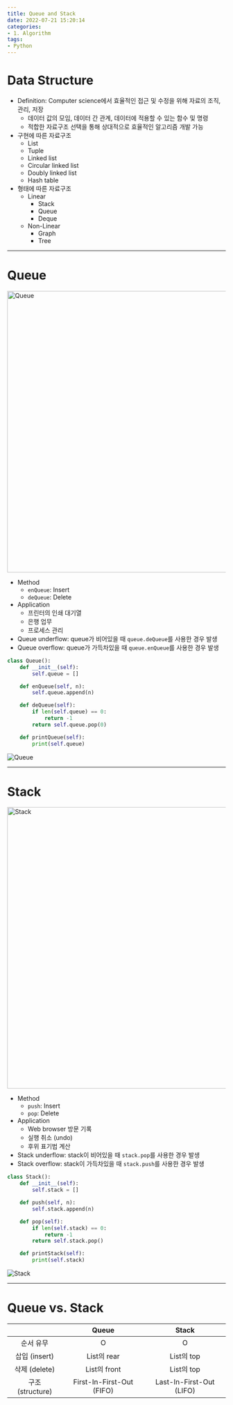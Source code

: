```yaml
---
title: Queue and Stack
date: 2022-07-21 15:20:14
categories:
- 1. Algorithm
tags:
- Python
---
```

# Data Structure

+ Definition: Computer science에서 효율적인 접근 및 수정을 위해 자료의 조직, 관리, 저장
  + 데이터 값의 모임, 데이터 간 관계, 데이터에 적용할 수 있는 함수 및 명령
  + 적합한 자료구조 선택을 통해 상대적으로 효율적인 알고리즘 개발 가능
+ 구현에 따른 자료구조
  + List
  + Tuple
  + Linked list
  + Circular linked list
  + Doubly linked list
  + Hash table
+ 형태에 따른 자료구조
  + Linear
    + Stack
    + Queue
    + Deque
  + Non-Linear
    + Graph
    + Tree

<!-- More -->

***

# Queue

<img width="647" alt="Queue" src="https://user-images.githubusercontent.com/42334717/180357720-db9127a2-8b5d-4d73-aa71-67d7186b3478.png">

+ Method
  + `enQueue`: Insert
  + `deQueue`: Delete
+ Application
  + 프린터의 인쇄 대기열
  + 은행 업무
  + 프로세스 관리
+ Queue underflow: queue가 비어있을 때 `queue.deQueue`를 사용한 경우 발생
+ Queue overflow: queue가 가득차있을 때 `queue.enQueue`를 사용한 경우 발생

~~~python
class Queue():
    def __init__(self):
        self.queue = []

    def enQueue(self, n):
        self.queue.append(n)

    def deQueue(self):
        if len(self.queue) == 0:
            return -1
        return self.queue.pop(0)

    def printQueue(self):
        print(self.queue)
~~~

![Queue](https://user-images.githubusercontent.com/42334717/180360564-2004a21f-3c33-4ff5-a22a-ad98e0c4fecc.png)

***

# Stack

<img width="647" alt="Stack" src="https://user-images.githubusercontent.com/42334717/180357599-be2205fc-1569-46e8-a8de-5d3b3ddc7cda.png">

+ Method
  + `push`: Insert
  + `pop`: Delete
+ Application
  + Web browser 방문 기록
  + 실행 취소 (undo)
  + 후위 표기법 계산
+ Stack underflow: stack이 비어있을 때 `stack.pop`를 사용한 경우 발생
+ Stack overflow: stack이 가득차있을 때 `stack.push`를 사용한 경우 발생

~~~python
class Stack():
    def __init__(self):
        self.stack = []

    def push(self, n):
        self.stack.append(n)

    def pop(self):
        if len(self.stack) == 0:
            return -1
        return self.stack.pop()

    def printStack(self):
        print(self.stack)
~~~

![Stack](https://user-images.githubusercontent.com/42334717/180360631-edf403ba-21a0-48bf-8b15-3afd8d569e99.png)

***

# Queue vs. Stack

||Queue|Stack|
|:-:|:-:|:-:|
|순서 유무|O|O|
|삽입 (insert)|List의 rear|List의 top|
|삭제 (delete)|List의 front|List의 top|
|구조 (structure)|First-In-First-Out (FIFO)|Last-In-First-Out (LIFO)|